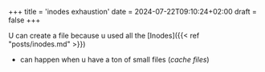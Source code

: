 +++
title = 'inodes exhaustion'
date = 2024-07-22T09:10:24+02:00
draft = false
+++

U can create a file because u used all the [Inodes]({{< ref "posts/inodes.md" >}})
- can happen when u  have a ton of small files (*cache files*) 

